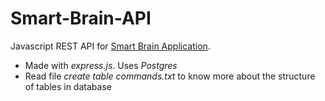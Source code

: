 # Smart-Brain-API
Javascript REST API for [Smart Brain Application](https://github.com/PSaiSurya/smart-brain).
* Made with *express.js*. Uses *Postgres*
* Read file *create table commands.txt* to know more about the structure of tables in database
